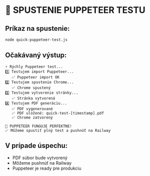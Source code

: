 # 🚀 SPUSTENIE PUPPETEER TESTU

## Príkaz na spustenie:
```bash
node quick-puppeteer-test.js
```

## Očakávaný výstup:
```
⚡ Rýchly Puppeteer test...
1️⃣ Testujem import Puppeteer...
   ✅ Puppeteer import OK
2️⃣ Testujem spustenie Chrome...
   ✅ Chrome spustený
3️⃣ Testujem vytvorenie stránky...
   ✅ Stránka vytvorená
4️⃣ Testujem PDF generáciu...
   ✅ PDF vygenerované
   ✅ PDF uložené: quick-test-[timestamp].pdf
   ✅ Chrome zatvorený

🎉 PUPPETEER FUNGUJE PERFEKTNE!
✅ Môžeme spustiť plný test a pushnúť na Railway
```

## V prípade úspechu:
- PDF súbor bude vytvorený
- Môžeme pushnúť na Railway
- Puppeteer je ready pre produkciu 